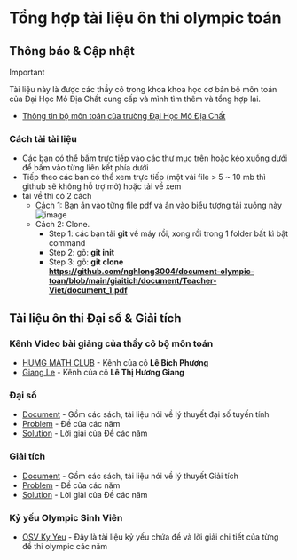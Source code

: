 # Tổng hợp tài liệu ôn thi olympic toán

## Thông báo & Cập nhật

> [!IMPORTANT]  
> Tài liệu này là được các thầy cô trong khoa khoa học cơ bản bộ môn toán của Đại Học Mỏ Địa Chất cung cấp và mình tìm thêm và tổng hợp lại.

- [Thông tin bộ môn toán của trường Đại Học Mỏ Địa Chất](https://humg.edu.vn/gioi-thieu/co-cau-to-chuc/cac-khoa/Pages/khoa-khoa-hoc-co-ban.aspx?CateID=118)

### Cách tải tài liệu
- Các bạn có thể bấm trực tiếp vào các thư mục trên hoặc kéo xuống dưới để bấm vào từng liên kết phía dưới
- Tiếp theo các bạn có thể xem trực tiếp (một vài file > 5 ~ 10 mb thì github sẽ không hỗ trợ mở) hoặc tải về xem
- tải về thì có 2 cách
	+ Cách 1: Bạn ấn vào từng file pdf và ấn vào biểu tượng tải xuống này ![image](https://github.com/user-attachments/assets/e3f384ed-013a-4e56-bb2b-3f62084341f6)
	+ Cách 2: Clone.
		+ Step 1: các bạn tải **git** về máy rồi, xong rồi trong 1 folder bất kì bật command 
		+ Step 2: gõ: **git init**
		+ Step 3: gõ:  **git clone https://github.com/nghlong3004/document-olympic-toan/blob/main/giaitich/document/Teacher-Viet/document_1.pdf**

## Tài liệu ôn thi Đại số & Giải tích 

### Kênh Video bài giảng của thầy cô bộ môn toán
- [HUMG MATH CLUB](https://www.youtube.com/@PHUONGLEBICH-fb1yr) - Kênh của cô **Lê Bích Phượng**
- [Giang Le](https://www.youtube.com/@GiangLe-zk3sf) - Kênh của cô **Lê Thị Hương Giang**

### Đại số
- [Document](https://github.com/nghlong3004/document-olympic-toan/tree/main/daiso/document) - Gồm các sách, tài liệu nói về lý thuyết đại số tuyến tính
- [Problem](https://github.com/nghlong3004/document-olympic-toan/tree/main/daiso/problem) - Đề của các năm
- [Solution](https://github.com/nghlong3004/document-olympic-toan/tree/main/daiso/solution) - Lời giải của Đề các năm

### Giải tích
- [Document](https://github.com/nghlong3004/document-olympic-toan/tree/main/giaitich/document) - Gồm các sách, tài liệu nói về lý thuyết Giải tích
- [Problem](https://github.com/nghlong3004/document-olympic-toan/tree/main/giaitich/problem) - Đề của các năm
- [Solution](https://github.com/nghlong3004/document-olympic-toan/tree/main/giaitich/solution) - Lời giải của Đề các năm

### Kỷ yếu Olympic Sinh Viên
- [OSV Ky Yeu](https://github.com/nghlong3004/document-olympic-toan/tree/main/osv_ky_yeu) - Đây là tài liệu kỷ yếu chứa đề và lời giải chi tiết của từng đề thi olympic các năm